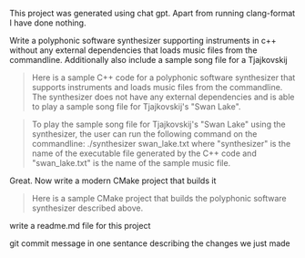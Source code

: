 This project was generated using chat gpt. Apart from running clang-format I have done nothing.


Write a polyphonic software synthesizer supporting instruments in c++ without any external dependencies that loads music files from the commandline. Additionally also include a sample song file for a Tjajkovskij

> Here is a sample C++ code for a polyphonic software synthesizer that supports instruments and loads music files from the commandline. The synthesizer does not have any external dependencies and is able to play a sample song file for Tjajkovskij's "Swan Lake".

> To play the sample song file for Tjajkovskij's "Swan Lake" using the synthesizer, the user can run the following command on the commandline:
>    ./synthesizer swan_lake.txt
> where "synthesizer" is the name of the executable file generated by the C++ code and "swan_lake.txt" is the name of the sample music file.


Great. Now write a modern CMake project that builds it

> Here is a sample CMake project that builds the polyphonic software synthesizer described above.


write a readme.md file for this project

git commit message in one sentance describing the changes we just made

